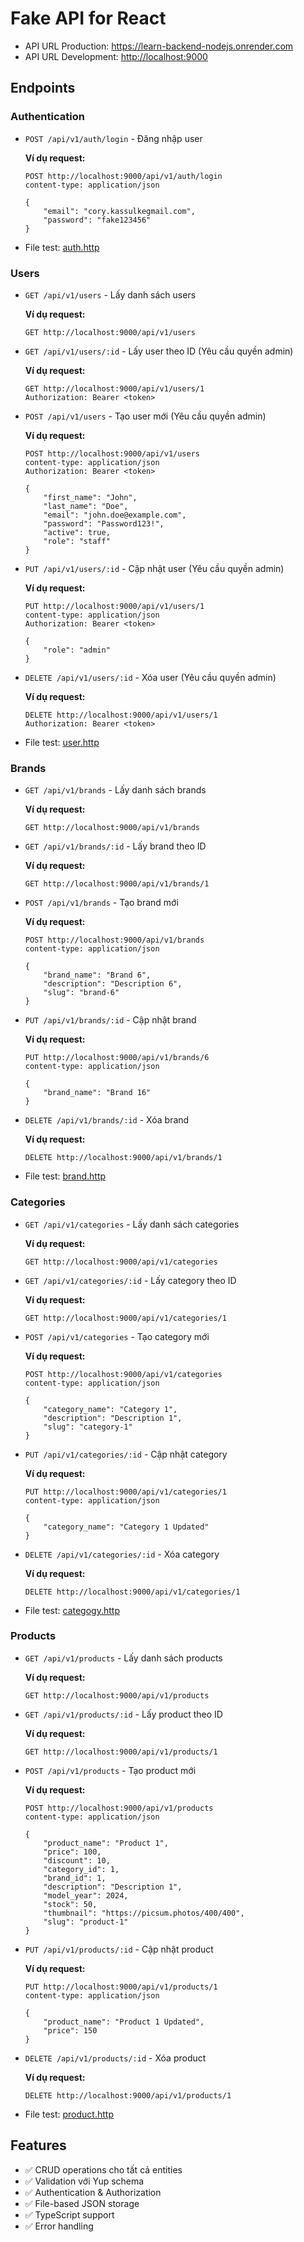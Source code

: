 # Fake API for React

- API URL Production: <https://learn-backend-nodejs.onrender.com>
- API URL Development: <http://localhost:9000>

## Endpoints

### Authentication

- `POST /api/v1/auth/login` - Đăng nhập user
  
  **Ví dụ request:**

  ```http
  POST http://localhost:9000/api/v1/auth/login
  content-type: application/json
  
  {
      "email": "cory.kassulkegmail.com",
      "password": "fake123456"
  }
  ```

- File test: [auth.http](./doccs/auth.http)

### Users

- `GET /api/v1/users` - Lấy danh sách users
  
  **Ví dụ request:**

  ```http
  GET http://localhost:9000/api/v1/users
  ```

- `GET /api/v1/users/:id` - Lấy user theo ID (Yêu cầu quyền admin)
  
  **Ví dụ request:**

  ```http
  GET http://localhost:9000/api/v1/users/1
  Authorization: Bearer <token>
  ```

- `POST /api/v1/users` - Tạo user mới (Yêu cầu quyền admin)
  
  **Ví dụ request:**

  ```http
  POST http://localhost:9000/api/v1/users
  content-type: application/json
  Authorization: Bearer <token>
  
  {
      "first_name": "John",
      "last_name": "Doe",
      "email": "john.doe@example.com",
      "password": "Password123!",
      "active": true,
      "role": "staff"
  }
  ```

- `PUT /api/v1/users/:id` - Cập nhật user (Yêu cầu quyền admin)
  
  **Ví dụ request:**

  ```http
  PUT http://localhost:9000/api/v1/users/1
  content-type: application/json
  Authorization: Bearer <token>
  
  {
      "role": "admin"
  }
  ```

- `DELETE /api/v1/users/:id` - Xóa user (Yêu cầu quyền admin)
  
  **Ví dụ request:**

  ```http
  DELETE http://localhost:9000/api/v1/users/1
  Authorization: Bearer <token>
  ```

- File test: [user.http](./doccs/user.http)

### Brands

- `GET /api/v1/brands` - Lấy danh sách brands
  
  **Ví dụ request:**

  ```http
  GET http://localhost:9000/api/v1/brands
  ```

- `GET /api/v1/brands/:id` - Lấy brand theo ID
  
  **Ví dụ request:**

  ```http
  GET http://localhost:9000/api/v1/brands/1
  ```

- `POST /api/v1/brands` - Tạo brand mới
  
  **Ví dụ request:**

  ```http
  POST http://localhost:9000/api/v1/brands
  content-type: application/json
  
  {
      "brand_name": "Brand 6",
      "description": "Description 6",
      "slug": "brand-6"
  }
  ```

- `PUT /api/v1/brands/:id` - Cập nhật brand
  
  **Ví dụ request:**

  ```http
  PUT http://localhost:9000/api/v1/brands/6
  content-type: application/json
  
  {
      "brand_name": "Brand 16"
  }
  ```

- `DELETE /api/v1/brands/:id` - Xóa brand
  
  **Ví dụ request:**

  ```http
  DELETE http://localhost:9000/api/v1/brands/1
  ```

- File test: [brand.http](./doccs/brand.http)

### Categories

- `GET /api/v1/categories` - Lấy danh sách categories
  
  **Ví dụ request:**

  ```http
  GET http://localhost:9000/api/v1/categories
  ```

- `GET /api/v1/categories/:id` - Lấy category theo ID
  
  **Ví dụ request:**

  ```http
  GET http://localhost:9000/api/v1/categories/1
  ```

- `POST /api/v1/categories` - Tạo category mới
  
  **Ví dụ request:**

  ```http
  POST http://localhost:9000/api/v1/categories
  content-type: application/json
  
  {
      "category_name": "Category 1",
      "description": "Description 1",
      "slug": "category-1"
  }
  ```

- `PUT /api/v1/categories/:id` - Cập nhật category
  
  **Ví dụ request:**

  ```http
  PUT http://localhost:9000/api/v1/categories/1
  content-type: application/json
  
  {
      "category_name": "Category 1 Updated"
  }
  ```

- `DELETE /api/v1/categories/:id` - Xóa category
  
  **Ví dụ request:**

  ```http
  DELETE http://localhost:9000/api/v1/categories/1
  ```

- File test: [categogy.http](./doccs/categogy.http)

### Products

- `GET /api/v1/products` - Lấy danh sách products
  
  **Ví dụ request:**

  ```http
  GET http://localhost:9000/api/v1/products
  ```

- `GET /api/v1/products/:id` - Lấy product theo ID
  
  **Ví dụ request:**

  ```http
  GET http://localhost:9000/api/v1/products/1
  ```

- `POST /api/v1/products` - Tạo product mới
  
  **Ví dụ request:**

  ```http
  POST http://localhost:9000/api/v1/products
  content-type: application/json
  
  {
      "product_name": "Product 1",
      "price": 100,
      "discount": 10,
      "category_id": 1,
      "brand_id": 1,
      "description": "Description 1",
      "model_year": 2024,
      "stock": 50,
      "thumbnail": "https://picsum.photos/400/400",
      "slug": "product-1"
  }
  ```

- `PUT /api/v1/products/:id` - Cập nhật product
  
  **Ví dụ request:**

  ```http
  PUT http://localhost:9000/api/v1/products/1
  content-type: application/json
  
  {
      "product_name": "Product 1 Updated",
      "price": 150
  }
  ```

- `DELETE /api/v1/products/:id` - Xóa product
  
  **Ví dụ request:**

  ```http
  DELETE http://localhost:9000/api/v1/products/1
  ```

- File test: [product.http](./doccs/product.http)

## Features

- ✅ CRUD operations cho tất cả entities
- ✅ Validation với Yup schema
- ✅ Authentication & Authorization
- ✅ File-based JSON storage
- ✅ TypeScript support
- ✅ Error handling
